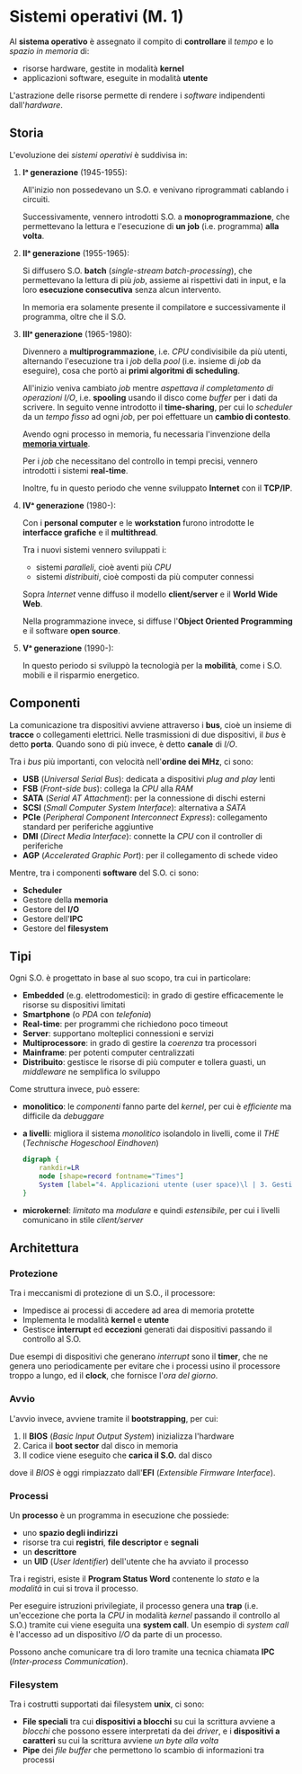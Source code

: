 # Sistemi operativi (M. 1)

Al **sistema operativo** è assegnato il compito di **controllare** il _tempo_ e lo _spazio in memoria_ di:
- risorse hardware, gestite in modalità **kernel**
- applicazioni software, eseguite in modalità **utente**

L'astrazione delle risorse permette di rendere i _software_ indipendenti dall'_hardware_.

## Storia

L'evoluzione dei _sistemi operativi_ è suddivisa in:

1. **Iᵃ generazione** (1945-1955):

	All'inizio non possedevano un S.O. e venivano riprogrammati cablando i circuiti.

	Successivamente, vennero introdotti S.O. a **monoprogrammazione**, che permettevano la lettura e l'esecuzione di **un job** (i.e. programma) **alla volta**.

2. **IIᵃ generazione** (1955-1965):

	Si diffusero S.O. **batch** (_single-stream batch-processing_), che permettevano la lettura di più _job_, assieme ai rispettivi dati in input, e la loro **esecuzione consecutiva** senza alcun intervento.

	In memoria era solamente presente il compilatore e successivamente il programma, oltre che il S.O.

3. **IIIᵃ generazione** (1965-1980):

	Divennero a **multiprogrammazione**, i.e. _CPU_ condivisibile da più utenti, alternando l'esecuzione tra i _job_ della _pool_ (i.e. insieme di _job_ da eseguire), cosa che portò ai **primi algoritmi di scheduling**.

	All'inizio veniva cambiato _job_ mentre _aspettava il completamento di operazioni I/O_, i.e. **spooling** usando il disco come _buffer_ per i dati da scrivere.
	In seguito venne introdotto il **time-sharing**, per cui lo _scheduler_ da un _tempo fisso_ ad ogni _job_, per poi effettuare un **cambio di contesto**.

	Avendo ogni processo in memoria, fu necessaria l'invenzione della [**memoria virtuale**](../ct0615-2/03/README.md).

	Per i _job_ che necessitano del controllo in tempi precisi, vennero introdotti i sistemi **real-time**.

	Inoltre, fu in questo periodo che venne sviluppato **Internet** con il **TCP/IP**.

4. **IVᵃ generazione** (1980-):

	Con i **personal computer** e le **workstation** furono introdotte le **interfacce grafiche** e il **multithread**.

	Tra i nuovi sistemi vennero sviluppati i:
	- sistemi _paralleli_, cioè aventi più _CPU_
	- sistemi _distribuiti_, cioè composti da più computer connessi

	Sopra _Internet_ venne diffuso il modello **client/server** e il **World Wide Web**.

	Nella programmazione invece, si diffuse l'**Object Oriented Programming** e il software **open source**.

4. **Vᵃ generazione** (1990-):

	In questo periodo si sviluppò la tecnologià per la **mobilità**, come i S.O. mobili e il risparmio energetico.

## Componenti

La comunicazione tra dispositivi avviene attraverso i **bus**, cioè un insieme di **tracce** o collegamenti elettrici.
Nelle trasmissioni di due dispositivi, il _bus_ è detto **porta**.
Quando sono di più invece, è detto **canale** di _I/O_.

Tra i _bus_ più importanti, con velocità nell'**ordine dei MHz**, ci sono:
- **USB** (_Universal Serial Bus_): dedicata a dispositivi _plug and play_ lenti
- **FSB** (_Front-side bus_): collega la _CPU_ alla _RAM_
- **SATA** (_Serial AT Attachment_): per la connessione di dischi esterni
- **SCSI** (_Small Computer System Interface_): alternativa a _SATA_
- **PCIe** (_Peripheral Component Interconnect Express_): collegamento standard per periferiche aggiuntive
- **DMI** (_Direct Media Interface_): connette la _CPU_ con il controller di periferiche
- **AGP** (_Accelerated Graphic Port_): per il collegamento di schede video

Mentre, tra i componenti **software** del S.O. ci sono:
- **Scheduler**
- Gestore della **memoria**
- Gestore del **I/O**
- Gestore dell'**IPC**
- Gestore del **filesystem**

## Tipi

Ogni S.O. è progettato in base al suo scopo, tra cui in particolare:
- **Embedded** (e.g. elettrodomestici): in grado di gestire efficacemente le risorse su dispositivi limitati
- **Smartphone** (o _PDA_ con _telefonia_)
- **Real-time**: per programmi che richiedono poco timeout
- **Server**: supportano molteplici connessioni e servizi
- **Multiprocessore**: in grado di gestire la _coerenza_ tra processori
- **Mainframe**: per potenti computer centralizzati
- **Distribuito**: gestisce le risorse di più computer e tollera guasti, un _middleware_ ne semplifica lo sviluppo

Come struttura invece, può essere:
- **monolitico**: le _componenti_ fanno parte del _kernel_, per cui è _efficiente_ ma difficile da _debuggare_
- **a livelli**: migliora il sistema _monolitico_ isolandolo in livelli, come il _THE_ (_Technische Hogeschool Eindhoven_)

	```dot process
	digraph {
		rankdir=LR
		node [shape=record fontname="Times"]
		System [label="4. Applicazioni utente (user space)\l | 3. Gestione I/O (kernel space)\l | 2. Gestione IPC\l | 1. Gestione della memoria\l | 0. Scheduling\l"]
	}
	```

- **microkernel**: _limitato_ ma _modulare_ e quindi _estensibile_, per cui i livelli comunicano in stile _client/server_

## Architettura

### Protezione

Tra i meccanismi di protezione di un S.O., il processore:
- Impedisce ai processi di accedere ad area di memoria protette
- Implementa le modalità **kernel** e **utente**
- Gestisce **interrupt** ed **eccezioni** generati dai dispositivi passando il controllo al S.O.

Due esempi di dispositivi che generano _interrupt_ sono il **timer**, che ne genera uno periodicamente per evitare che i processi usino il processore troppo a lungo, ed il **clock**, che fornisce l'_ora del giorno_.

### Avvio

L'avvio invece, avviene tramite il **bootstrapping**, per cui:
1. Il **BIOS** (_Basic Input Output System_) inizializza l'hardware
2. Carica il **boot sector** dal disco in memoria
3. Il codice viene eseguito che **carica il S.O.** dal disco

dove il _BIOS_ è oggi rimpiazzato dall'**EFI** (_Extensible Firmware Interface_).

### Processi

Un **processo** è un programma in esecuzione che possiede:
- uno **spazio degli indirizzi**
- risorse tra cui **registri**, **file descriptor** e **segnali**
- un **descrittore**
- un **UID** (_User Identifier_) dell'utente che ha avviato il processo

Tra i registri, esiste il **Program Status Word** contenente lo _stato_ e la _modalità_ in cui si trova il processo.

Per eseguire istruzioni privilegiate, il processo genera una **trap** (i.e. un'eccezione che porta la _CPU_ in modalità _kernel_ passando il controllo al S.O.) tramite cui viene eseguita una **system call**.
Un esempio di _system call_ è l'accesso ad un dispositivo _I/O_ da parte di un processo.

Possono anche comunicare tra di loro tramite una tecnica chiamata **IPC** (_Inter-process Communication_).

### Filesystem

Tra i costrutti supportati dai filesystem **unix**, ci sono:
- **File speciali** tra cui **dispositivi a blocchi** su cui la scrittura avviene a _blocchi_ che possono essere interpretati da dei _driver_, e i **dispositivi a caratteri** su cui la scrittura avviene _un byte alla volta_
- **Pipe** dei _file buffer_ che permettono lo scambio di informazioni tra processi
